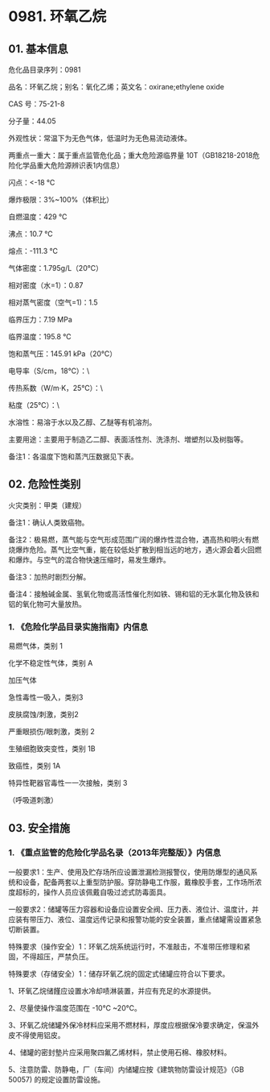 # 0981. 环氧乙烷

## 01. 基本信息

危化品目录序列：0981

品名：环氧乙烷；别名：氧化乙烯；英文名：oxirane;ethylene oxide

CAS 号：75-21-8

分子量：44.05

外观性状：常温下为无色气体，低温时为无色易流动液体。

两重点一重大：属于重点监管危化品；重大危险源临界量 10T（GB18218-2018危险化学品重大危险源辨识表1内信息）

闪点：<-18 ℃

爆炸极限：3%~100%（体积比）

自燃温度：429 ℃

沸点：10.7 ℃

熔点：-111.3 ℃

气体密度：1.795g/L（20℃）

相对密度（水=1）：0.87

相对蒸气密度（空气=1)：1.5

临界压力：7.19 MPa

临界温度：195.8 ℃

饱和蒸气压：145.91 kPa（20℃）

电导率（S/cm，18℃）：\

传热系数（W/m·K，25℃）：\

粘度（25℃）：\

水溶性：易溶于水以及乙醇、乙醚等有机溶剂。

主要用途：主要用于制造乙二醇、表面活性剂、洗涤剂、増塑剂以及树脂等。

备注1：各温度下饱和蒸汽压数据见下表。

## 02. 危险性类别

火灾类别：甲类（建规）

备注1：确认人类致癌物。

备注2：极易燃，蒸气能与空气形成范围广阔的爆炸性混合物，遇高热和明火有燃烧爆炸危险。蒸气比空气重，能在较低处扩散到相当远的地方，遇火源会着火回燃和爆炸。与空气的混合物快速压缩时，易发生爆炸。

备注3：加热时剧烈分解。

备注4：接触碱金属、氢氧化物或高活性催化剂如铁、锡和铝的无水氯化物及铁和铝的氧化物可大量放热。

### 1. 《危险化学品目录实施指南》内信息

易燃气体，类别 1

化学不稳定性气体，类别 A 

加压气体

急性毒性一吸入，类别3 

皮肤腐蚀/刺激，类别2 

严重眼损伤/眼刺激，类别 2 

生殖细胞致突变性，类别 1B 

致癌性，类别 1A

特异性靶器官毒性一一次接触，类别 3

（呼吸道刺激）

## 03. 安全措施

### 1. 《重点监管的危险化学品名录（2013年完整版）》内信息

一般要求1：生产、使用及贮存场所应设置泄漏检测报警仪，使用防爆型的通风系统和设备，配备两套以上重型防护服。穿防静电工作服，戴橡胶手套，工作场所浓度超标的，操作人员应该佩戴自吸过滤式防毒面具。

一般要求2：储罐等压力容器和设备应设置安全阀、压力表、液位计、温度计，并应装有带压力、液位、温度远传记录和报警功能的安全装置，重点储罐需设置紧急切断装置。

特殊要求（操作安全）1：环氧乙烷系统运行时，不准敲击，不准带压修理和紧固，不得超压，严禁负压。

特殊要求（存储安全）1：储存环氧乙烷的固定式储罐应符合以下要求。

1、环氧乙烷储饉应设置水冷却啧淋装置，并应有充足的水源提供。

2、尽量使操作温度范围在 -10℃ ~20℃。

3、环氧乙烷储罐外保冷材料应采用不燃材料，厚度应根据保冷要求确定，保温外皮不得使用铝皮。

4、储罐的密封墊片应采用聚四氟乙烯材料，禁止使用石棉、橡胶材料。

5、注意防雷、防静电，厂（车间）内储罐应按《建筑物防雷设计规范》（GB 50057) 的规定设置防雷设施。

